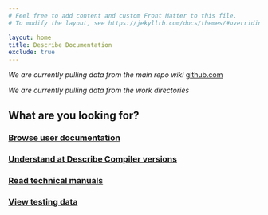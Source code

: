 ```yaml
---
# Feel free to add content and custom Front Matter to this file.
# To modify the layout, see https://jekyllrb.com/docs/themes/#overriding-theme-defaults

layout: home
title: Describe Documentation
exclude: true
---
```

_We are currently pulling data from the main repo wiki_
[github.com](https://github.com/viktorchernev/DescribeCompiler/wiki/)

_We are currently pulling data from the work directories_



## What are you looking for? ##

### [Browse user documentation](/DescribeDocumentation/user-guide/)
### [Understand at Describe Compiler versions](/DescribeDocumentation/versioning/)
### [Read technical manuals](/DescribeDocumentation/technical/)
### [View testing data](/DescribeDocumentation/testing/)